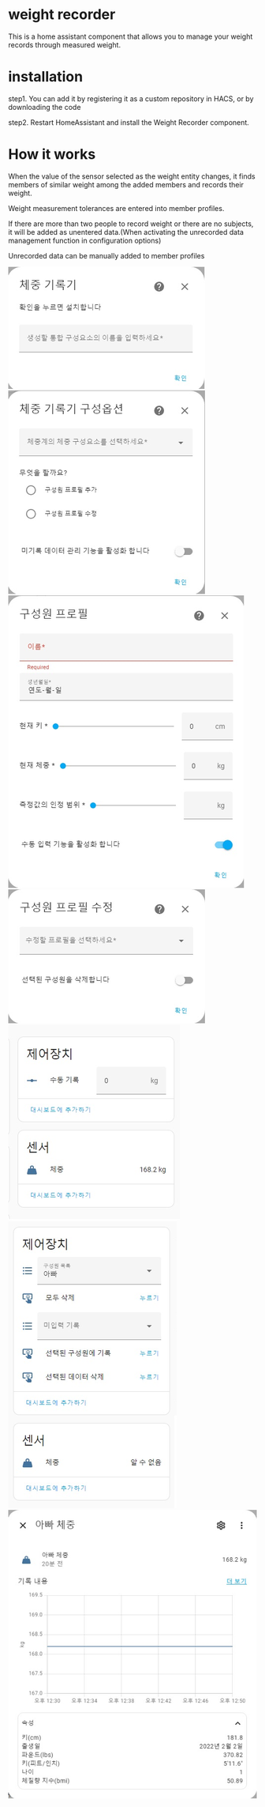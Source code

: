 # weight recorder

This is a home assistant component that allows you to manage your weight records through measured weight.

# installation

step1. You can add it by registering it as a custom repository in HACS, or by downloading the code

step2. Restart HomeAssistant and install the Weight Recorder component.

# How it works

When the value of the sensor selected as the weight entity changes, it finds members of similar weight among the added members and records their weight.

Weight measurement tolerances are entered into member profiles.

If there are more than two people to record weight or there are no subjects, it will be added as unentered data.(When activating the unrecorded data management function in configuration options)

Unrecorded data can be manually added to member profiles

![1.jpg](https://raw.githubusercontent.com/oukene/weight_recorder/main/images/1.jpg)
<br>
![2.jpg](https://raw.githubusercontent.com/oukene/weight_recorder/main/images/2.jpg)
<br>
![3.jpg](https://raw.githubusercontent.com/oukene/weight_recorder/main/images/3.jpg)
<br>
![4.jpg](https://raw.githubusercontent.com/oukene/weight_recorder/main/images/4.jpg)
<br>
![5.jpg](https://raw.githubusercontent.com/oukene/weight_recorder/main/images/5.jpg)
<br>
![6.jpg](https://raw.githubusercontent.com/oukene/weight_recorder/main/images/6.jpg)
<br>
![7.jpg](https://raw.githubusercontent.com/oukene/weight_recorder/main/images/7.jpg)
<br>
